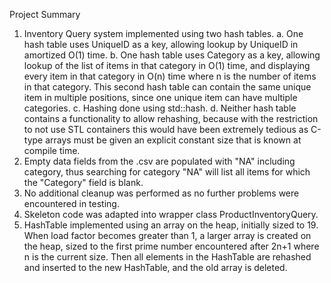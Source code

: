 Project Summary

1. Inventory Query system implemented using two hash tables.
    a. One hash table uses UniqueID as a key, allowing lookup by UniqueID in amortized O(1) time.
    b. One hash table uses Category as a key, allowing lookup of the list of items in that category in O(1) time, and displaying every item in that category in O(n) time where n is the number of items in that category. This second hash table can contain the same unique item in multiple positions, since one unique item can have multiple categories.
    c. Hashing done using std::hash.
    d. Neither hash table contains a functionality to allow rehashing, because with the restriction to not use STL containers this would have been extremely tedious as C-type arrays must be given an explicit constant size that is known at compile time.
2. Empty data fields from the .csv are populated with "NA" including category, thus searching for category "NA" will list all items for which the "Category" field is blank.
3. No additional cleanup was performed as no further problems were encountered in testing.
4. Skeleton code was adapted into wrapper class ProductInventoryQuery.
5. HashTable implemented using an array on the heap, initially sized to 19. When load factor becomes greater than 1, a larger array is created on the heap, sized to the first prime number encountered after 2n+1 where n is the current size. Then all elements in the HashTable are rehashed and inserted to the new HashTable, and the old array is deleted.